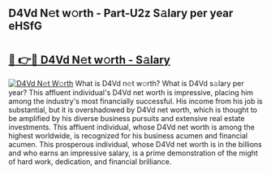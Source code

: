## D4Vd N𝚎t w𝚘rth - Part-U2z S𝚊lary per year eHSfG

# <h2><a href="http://gc25zb4.nevu.top/?p=D4Vd">🔗 👉🔴 D4Vd N𝚎t w𝚘rth - S𝚊lary</a></h2>

[![D4Vd N𝚎t W𝚘rth](https://i.imgur.com/Oavwk0R.jpeg)](http://gc25zb4.nevu.top/?p=D4Vd)
What is D4Vd n𝚎t w𝚘rth? What is D4Vd s𝚊lary per year?
This affluent individual's D4Vd net worth is impressive, placing him among the industry's most financially successful. His income from his job is substantial, but it is overshadowed by D4Vd net worth, which is thought to be amplified by his diverse business pursuits and extensive real estate investments. This affluent individual, whose D4Vd net worth is among the highest worldwide, is recognized for his business acumen and financial acumen. This prosperous individual, whose D4Vd net worth is in the billions and who earns an impressive salary, is a prime demonstration of the might of hard work, dedication, and financial brilliance.
